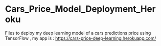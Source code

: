 # Cars_Price_Model_Deployment_Heroku
Files to deploy my deep learning model of a cars predictions price using TensorFlow , my app is : https://cars-price-deep-learning.herokuapp.com/

